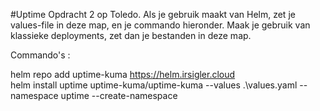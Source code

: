 #Uptime
Opdracht 2 op Toledo. Als je gebruik maakt van Helm, zet je values-file in deze map, en je commando hieronder. Maak je gebruik van klassieke deployments, zet dan je bestanden in deze map.


Commando's :  
  
helm repo add uptime-kuma https://helm.irsigler.cloud  
helm install uptime uptime-kuma/uptime-kuma --values .\values.yaml --namespace uptime --create-namespace
